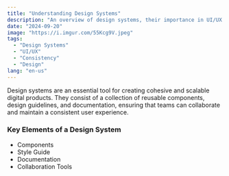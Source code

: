 ```yaml
---
title: "Understanding Design Systems"
description: "An overview of design systems, their importance in UI/UX design, and how they help maintain consistency in digital products."
date: "2024-09-20"
image: "https://i.imgur.com/55Kcg9V.jpeg"
tags:
  - "Design Systems"
  - "UI/UX"
  - "Consistency"
  - "Design"
lang: "en-us"
---
```


Design systems are an essential tool for creating cohesive and scalable digital products. They consist of a collection of reusable components, design guidelines, and documentation, ensuring that teams can collaborate and maintain a consistent user experience.

### Key Elements of a Design System

- Components
- Style Guide
- Documentation
- Collaboration Tools
